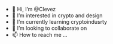 - 👋 Hi, I’m @Clevez
- 👀 I’m interested in crypto and design 
- 🌱 I’m currently learning cryptoindusrty
- 💞️ I’m looking to collaborate on 
- 📫 How to reach me ...

<!---
Clevez/Clevez is a ✨ special ✨ repository because its `README.md` (this file) appears on your GitHub profile.
You can click the Preview link to take a look at your changes.
--->
